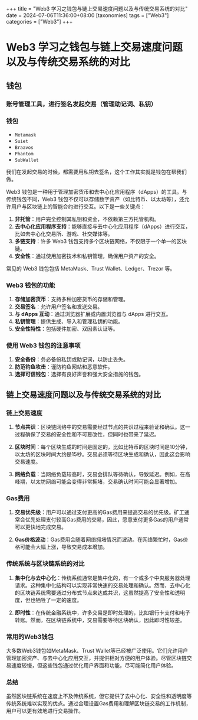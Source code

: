 +++
title = "Web3 学习之钱包与链上交易速度问题以及与传统交易系统的对比"
date = 2024-07-06T11:36:00+08:00
[taxonomies]
tags = ["Web3"]
categories = ["Web3"]
+++

# Web3 学习之钱包与链上交易速度问题以及与传统交易系统的对比

## 钱包

### 账号管理工具，进行签名发起交易（管理助记词、私钥）

### 钱包

- `Metamask`
- `Suiet`
- `Braavos`
- `Phantom`
- `SubWallet`

我们在发起交易的时候，都需要用私钥去签名，这个工作其实就是钱包在帮我们做。

Web3 钱包是一种用于管理加密货币和去中心化应用程序（dApps）的工具。与传统钱包不同，Web3 钱包不仅可以存储数字资产（如比特币、以太坊等），还允许用户与区块链上的智能合约进行交互。以下是一些关键点：

1. **非托管**：用户完全控制其私钥和资金，不依赖第三方托管机构。
2. **去中心化应用程序支持**：能够直接与去中心化应用程序（dApps）进行交互，比如去中心化交易所、游戏、社交媒体等。
3. **多链支持**：许多 Web3 钱包支持多个区块链网络，不仅限于一个单一的区块链。
4. **安全性**：通过使用加密技术和私钥管理，确保用户资产的安全。

常见的 Web3 钱包包括 MetaMask、Trust Wallet、Ledger、Trezor 等。

### Web3 钱包的功能

1. **存储加密货币**：支持多种加密货币的存储和管理。
2. **交易签名**：允许用户签名和发送交易。
3. **与 dApps 互动**：通过浏览器扩展或内置浏览器与 dApps 进行交互。
4. **私钥管理**：提供生成、导入和管理私钥的功能。
5. **安全性特性**：包括硬件加密、双因素认证等。

### 使用 Web3 钱包的注意事项

1. **安全备份**：务必备份私钥或助记词，以防止丢失。
2. **防范钓鱼攻击**：谨防钓鱼网站和恶意软件。
3. **选择可信钱包**：选择有良好声誉和强大安全措施的钱包。

## 链上交易速度问题以及与传统交易系统的对比

### 链上交易速度

1. **节点共识**：区块链网络中的交易需要经过节点的共识过程来验证和确认。这一过程确保了交易的安全性和不可篡改性，但同时也带来了延迟。

2. **区块时间**：每个区块生成的时间是固定的，比如比特币的区块时间是10分钟，以太坊的区块时间大约是15秒。交易必须等待区块生成和确认，因此这会影响交易速度。

3. **网络负载**：当网络负载较高时，交易会排队等待确认，导致延迟。例如，在高峰期，以太坊网络可能会变得非常拥堵，交易确认时间可能会显著增加。

### Gas费用

1. **交易优先级**：用户可以通过支付更高的Gas费用来提高交易的优先级。矿工通常会优先处理支付较高Gas费用的交易，因此，愿意支付更多Gas的用户通常可以更快地完成交易。

2. **Gas价格波动**：Gas费用会随着网络拥堵情况而波动。在网络繁忙时，Gas价格可能会大幅上涨，导致交易成本增加。

### 传统系统与区块链系统的对比

1. **集中化与去中心化**：传统系统通常是集中化的，有一个或多个中央服务器处理请求。这种集中化结构可以实现非常快速的交易处理和确认。然而，去中心化的区块链系统需要通过分布式节点来达成共识，这虽然提高了安全性和透明度，但也牺牲了一定的速度。

2. **即时性**：在传统金融系统中，许多交易是即时处理的，比如银行卡支付和电子转账。然而，在区块链系统中，交易需要等待区块确认，因此即时性较差。

### 常用的Web3钱包

大多数Web3钱包如MetaMask、Trust Wallet等已经被广泛使用。它们允许用户管理加密资产、与去中心化应用交互，并提供相对方便的用户体验。尽管区块链交易速度较慢，但这些钱包通过优化用户界面和功能，尽可能简化用户体验。

### 总结

虽然区块链系统在速度上不及传统系统，但它提供了去中心化、安全性和透明度等传统系统难以实现的优点。通过合理设置Gas费用和理解区块链交易的工作机制，用户可以更有效地进行交易操作。
